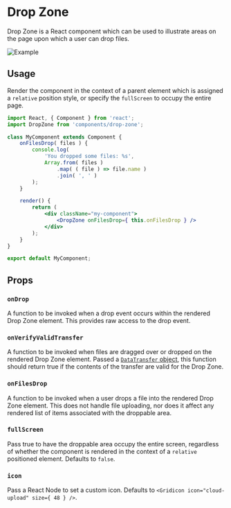 # Drop Zone

Drop Zone is a React component which can be used to illustrate areas on the page upon which a user can drop files.

![Example](https://cldup.com/Zl6-s6DIJV-2000x2000.png)

## Usage

Render the component in the context of a parent element which is assigned a `relative` position style, or specify the `fullScreen` to occupy the entire page.

```jsx
import React, { Component } from 'react';
import DropZone from 'components/drop-zone';

class MyComponent extends Component {
	onFilesDrop( files ) {
		console.log(
			'You dropped some files: %s',
			Array.from( files )
				.map( ( file ) => file.name )
				.join( ', ' )
		);
	}

	render() {
		return (
			<div className="my-component">
				<DropZone onFilesDrop={ this.onFilesDrop } />
			</div>
		);
	}
}

export default MyComponent;
```

## Props

### `onDrop`

A function to be invoked when a drop event occurs within the rendered Drop Zone element. This provides raw access to the drop event.

### `onVerifyValidTransfer`

A function to be invoked when files are dragged over or dropped on the rendered Drop Zone element. Passed a [`DataTransfer` object](https://developer.mozilla.org/en-US/docs/Web/API/DataTransfer), this function should return true if the contents of the transfer are valid for the Drop Zone.

### `onFilesDrop`

A function to be invoked when a user drops a file into the rendered Drop Zone element. This does not handle file uploading, nor does it affect any rendered list of items associated with the droppable area.

### `fullScreen`

Pass true to have the droppable area occupy the entire screen, regardless of whether the component is rendered in the context of a `relative` positioned element. Defaults to `false`.

### `icon`

Pass a React Node to set a custom icon. Defaults to `<Gridicon icon="cloud-upload" size={ 48 } />`.

